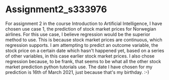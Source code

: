 # Assignment2_s333976

For assignment 2 in the course Introduction to Artificial Intelligence, I have chosen use case 1, the prediction of stock market prices for Norwegian airlines. For this use case, I believe regression would be the superior method to use. This is because stock market prices are continuous, which regression supports. I am attempting to predict an outcome variable, the stock price on a certain date which hasn't happened yet, based on a series of other variables, in this case earlier stock market prices. I also chose regression because, to be frank, that seems to be what all the other stock market prediction python tutorials use. The date I have chosen for my prediction is 16th of March 2021, just because that's my birthday. :-)
